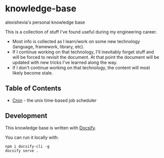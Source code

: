 # knowledge-base
alexishevia's personal knowledge base

This is a collection of stuff I've found useful during my engineering career.
- Most info is collected as I learn/work on some new technology (language, framework, library, etc).
- If I continue working on that technology, I'll inevitably forget stuff and will be forced to revisit the document. At that point the document will be updated with new tricks I've learned along the way.
- If I don't continue working on that technology, the content will most likely become stale.

## Table of Contents
- [Cron](./cron/) - the unix time-based job scheduler

## Development
This knowledge base is written with [Docsify](https://docsify.js.org).

You can run it locally with:
```
npm i docsify-cli -g
docsify serve .
```
